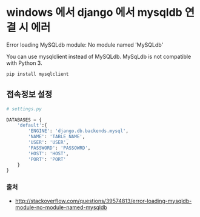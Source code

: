 # windows 에서 django 에서  mysqldb 연결 시 에러

Error loading MySQLdb module: No module named 'MySQLdb'



You can use mysqlclient instead of MySQLdb. MySqLdb is not compatible with Python 3.

```sh
pip install mysqlclient
```

## 접속정보 설정

```python
# settings.py

DATABASES = {
    'default':{
        'ENGINE': 'django.db.backends.mysql',
        'NAME': 'TABLE_NAME',
        'USER': 'USER',
        'PASSWORD': 'PASSOWRD',
        'HOST': 'HOST',
        'PORT': 'PORT'
    }
}
```



### 출처
- http://stackoverflow.com/questions/39574813/error-loading-mysqldb-module-no-module-named-mysqldb

